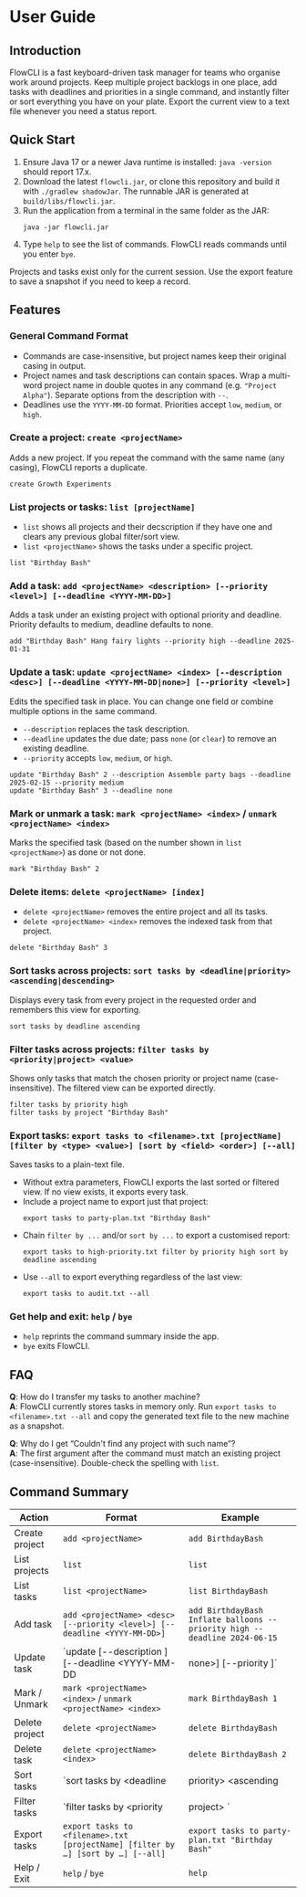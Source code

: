 # User Guide

## Introduction

FlowCLI is a fast keyboard-driven task manager for teams who organise work around projects. Keep multiple project backlogs in one place, add tasks with deadlines and priorities in a single command, and instantly filter or sort everything you have on your plate. Export the current view to a text file whenever you need a status report.

## Quick Start

1. Ensure Java 17 or a newer Java runtime is installed: `java -version` should report 17.x.
2. Download the latest `flowcli.jar`, or clone this repository and build it with `./gradlew shadowJar`. The runnable JAR is generated at `build/libs/flowcli.jar`.
3. Run the application from a terminal in the same folder as the JAR:
   ```
   java -jar flowcli.jar
   ```
4. Type `help` to see the list of commands. FlowCLI reads commands until you enter `bye`.

Projects and tasks exist only for the current session. Use the export feature to save a snapshot if you need to keep a record.

## Features

### General Command Format

- Commands are case-insensitive, but project names keep their original casing in output.
- Project names and task descriptions can contain spaces. Wrap a multi-word project name in double quotes in any command (e.g. `"Project Alpha"`). Separate options from the description with `--`.
- Deadlines use the `YYYY-MM-DD` format. Priorities accept `low`, `medium`, or `high`.

### Create a project: `create <projectName>`

Adds a new project. If you repeat the command with the same name (any casing), FlowCLI reports a duplicate.
```
create Growth Experiments
```

### List projects or tasks: `list [projectName]`

- `list` shows all projects and their decscription if they have one and clears any previous global filter/sort view.
- `list <projectName>` shows the tasks under a specific project.

```
list "Birthday Bash"
```

### Add a task: `add <projectName> <description> [--priority <level>] [--deadline <YYYY-MM-DD>]`

Adds a task under an existing project with optional priority and deadline. Priority defaults to medium, deadline defaults to none.

```
add "Birthday Bash" Hang fairy lights --priority high --deadline 2025-01-31
```

### Update a task: `update <projectName> <index> [--description <desc>] [--deadline <YYYY-MM-DD|none>] [--priority <level>]`

Edits the specified task in place. You can change one field or combine multiple options in the same command.

- `--description` replaces the task description.
- `--deadline` updates the due date; pass `none` (or `clear`) to remove an existing deadline.
- `--priority` accepts `low`, `medium`, or `high`.

```
update "Birthday Bash" 2 --description Assemble party bags --deadline 2025-02-15 --priority medium
update "Birthday Bash" 3 --deadline none
```

### Mark or unmark a task: `mark <projectName> <index>` / `unmark <projectName> <index>`

Marks the specified task (based on the number shown in `list <projectName>`) as done or not done.

```
mark "Birthday Bash" 2
```

### Delete items: `delete <projectName> [index]`

- `delete <projectName>` removes the entire project and all its tasks.
- `delete <projectName> <index>` removes the indexed task from that project.

```
delete "Birthday Bash" 3
```

### Sort tasks across projects: `sort tasks by <deadline|priority> <ascending|descending>`

Displays every task from every project in the requested order and remembers this view for exporting.

```
sort tasks by deadline ascending
```

### Filter tasks across projects: `filter tasks by <priority|project> <value>`

Shows only tasks that match the chosen priority or project name (case-insensitive). The filtered view can be exported directly.

```
filter tasks by priority high
filter tasks by project "Birthday Bash"
```

### Export tasks: `export tasks to <filename>.txt [projectName] [filter by <type> <value>] [sort by <field> <order>] [--all]`

Saves tasks to a plain-text file.

- Without extra parameters, FlowCLI exports the last sorted or filtered view. If no view exists, it exports every task.
- Include a project name to export just that project:
  ```
  export tasks to party-plan.txt "Birthday Bash"
  ```
- Chain `filter by ...` and/or `sort by ...` to export a customised report:
  ```
  export tasks to high-priority.txt filter by priority high sort by deadline ascending
  ```
- Use `--all` to export everything regardless of the last view:
  ```
  export tasks to audit.txt --all
  ```

### Get help and exit: `help` / `bye`

- `help` reprints the command summary inside the app.
- `bye` exits FlowCLI.

## FAQ

**Q**: How do I transfer my tasks to another machine?  
**A**: FlowCLI currently stores tasks in memory only. Run `export tasks to <filename>.txt --all` and copy the generated text file to the new machine as a snapshot.

**Q**: Why do I get “Couldn't find any project with such name”?  
**A**: The first argument after the command must match an existing project (case-insensitive). Double-check the spelling with `list`.

## Command Summary

| Action | Format | Example |
| --- | --- | --- |
| Create project | `add <projectName>` | `add BirthdayBash` |
| List projects | `list` | `list` |
| List tasks | `list <projectName>` | `list BirthdayBash` |
| Add task | `add <projectName> <desc> [--priority <level>] [--deadline <YYYY-MM-DD>]` | `add BirthdayBash Inflate balloons --priority high --deadline 2024-06-15` |
| Update task | `update <projectName> <index> [--description <desc>] [--deadline <YYYY-MM-DD|none>] [--priority <level>]` | `update BirthdayBash 1 --priority medium` |
| Mark / Unmark | `mark <projectName> <index>` / `unmark <projectName> <index>` | `mark BirthdayBash 1` |
| Delete project | `delete <projectName>` | `delete BirthdayBash` |
| Delete task | `delete <projectName> <index>` | `delete BirthdayBash 2` |
| Sort tasks | `sort tasks by <deadline|priority> <ascending|descending>` | `sort tasks by priority descending` |
| Filter tasks | `filter tasks by <priority|project> <value>` | `filter tasks by priority medium` |
| Export tasks | `export tasks to <filename>.txt [projectName] [filter by …] [sort by …] [--all]` | `export tasks to party-plan.txt "Birthday Bash"` |
| Help / Exit | `help` / `bye` | `help` |
